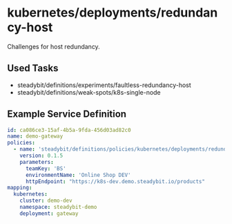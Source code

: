# kubernetes/deployments/redundancy-host

Challenges for host redundancy.

## Used Tasks

- steadybit/definitions/experiments/faultless-redundancy-host
- steadybit/definitions/weak-spots/k8s-single-node

## Example Service Definition

````yaml
id: ca086ce3-15af-4b5a-9fda-456d03ad82c0
name: demo-gateway
policies:
  - name: 'steadybit/definitions/policies/kubernetes/deployments/redundancy-host'
    version: 0.1.5
    parameters:
      teamKey: 'BS'
      environmentName: 'Online Shop DEV'
      httpEndpoint: "https://k8s-dev.demo.steadybit.io/products"
mapping:
  kubernetes:
    cluster: demo-dev
    namespace: steadybit-demo
    deployment: gateway
````